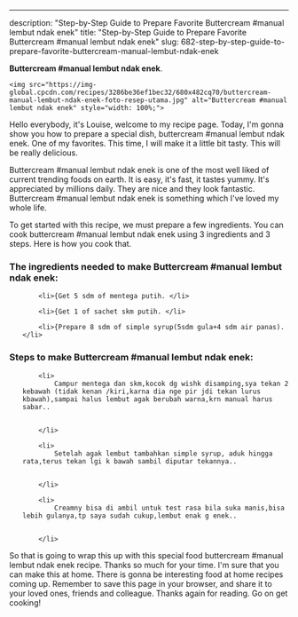 ---
description: "Step-by-Step Guide to Prepare Favorite Buttercream #manual lembut ndak enek"
title: "Step-by-Step Guide to Prepare Favorite Buttercream #manual lembut ndak enek"
slug: 682-step-by-step-guide-to-prepare-favorite-buttercream-manual-lembut-ndak-enek

<p>
	<strong>Buttercream #manual lembut ndak enek</strong>. 
	
</p>
<p>
	
	<img src="https://img-global.cpcdn.com/recipes/3286be36ef1bec32/680x482cq70/buttercream-manual-lembut-ndak-enek-foto-resep-utama.jpg" alt="Buttercream #manual lembut ndak enek" style="width: 100%;">
	
	
</p>
<p>
	Hello everybody, it's Louise, welcome to my recipe page. Today, I'm gonna show you how to prepare a special dish, buttercream #manual lembut ndak enek. One of my favorites. This time, I will make it a little bit tasty. This will be really delicious.
</p>
	
<p>
	Buttercream #manual lembut ndak enek is one of the most well liked of current trending foods on earth. It is easy, it's fast, it tastes yummy. It's appreciated by millions daily. They are nice and they look fantastic. Buttercream #manual lembut ndak enek is something which I've loved my whole life.
</p>
<p>
	
</p>

<p>
To get started with this recipe, we must prepare a few ingredients. You can cook buttercream #manual lembut ndak enek using 3 ingredients and 3 steps. Here is how you cook that.
</p>

<h3>The ingredients needed to make Buttercream #manual lembut ndak enek:</h3>

<ol>
	
		<li>{Get 5 sdm of mentega putih. </li>
	
		<li>{Get 1 of sachet skm putih. </li>
	
		<li>{Prepare 8 sdm of simple syrup(5sdm gula+4 sdm air panas). </li>
	
</ol>
<p>
	
</p>

<h3>Steps to make Buttercream #manual lembut ndak enek:</h3>

<ol>
	
		<li>
			Campur mentega dan skm,kocok dg wishk disamping,sya tekan 2 kebawah (tidak kenan /kiri,karna dia nge pir jdi tekan lurus kbawah),sampai halus lembut agak berubah warna,krn manual harus sabar..
			
			
		</li>
	
		<li>
			Setelah agak lembut tambahkan simple syrup, aduk hingga rata,terus tekan lgi k bawah sambil diputar tekannya..
			
			
		</li>
	
		<li>
			Creamny bisa di ambil untuk test rasa bila suka manis,bisa lebih gulanya,tp saya sudah cukup,lembut enak g enek..
			
			
		</li>
	
</ol>

<p>
	
</p>

<p>
	So that is going to wrap this up with this special food buttercream #manual lembut ndak enek recipe. Thanks so much for your time. I'm sure that you can make this at home. There is gonna be interesting food at home recipes coming up. Remember to save this page in your browser, and share it to your loved ones, friends and colleague. Thanks again for reading. Go on get cooking!
</p>
